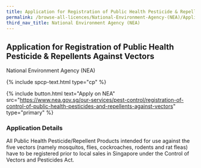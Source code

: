 ```yaml
---
title: Application for Registration of Public Health Pesticide & Repellents Against Vectors
permalink: /browse-all-licences/National-Environment-Agency-(NEA)/Application-for-Registration-of-Public-Health-Pesticide-&-Repellents-Against-Vectors
third_nav_title: National Environment Agency (NEA)
---
```


## Application for Registration of Public Health Pesticide & Repellents Against Vectors

National Environment Agency (NEA)

{% include spcp-text.html type="cp" %}

{% include button.html text="Apply on NEA" src="https://www.nea.gov.sg/our-services/pest-control/registration-of-control-of-public-health-pesticides-and-repellents-against-vectors" type="primary" %}

<H3>Application Details</H3>

<p>All Public Health Pesticide/Repellent Products intended for use against the five vectors (namely mosquitos, flies, cockroaches, rodents and rat fleas) have to be registered prior to local sales in Singapore under the Control of Vectors and Pesticides Act.</p>

